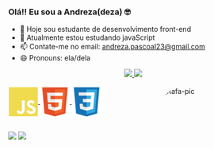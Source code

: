    ### Olá!! Eu sou a Andreza(deza) 🤓

- 🔭 Hoje sou estudante de desenvolvimento front-end
- 🌱 Atualmente estou estudando javaScript
- 📫 Contate-me no email: andreza.pascoal23@gmail.com
- 😄 Pronouns: ela/dela


<div align="center">
  <a href="https://github.com/rafaballerini">
  <img height="180em" src="https://github-readme-stats.vercel.app/api?username=AndrezaPascoal&show_icons=true&theme=radical&include_all_commits=true&count_private=true"/>
  <img height="180em" src="https://github-readme-stats.vercel.app/api/top-langs/?username=AndrezaPascoal&layout=compact&langs_count=7&theme=radical"/>
</div>
  
  
  
  <div style="display: inline_block"><br>
  <img align="center" alt="Rafa-Js" height="60" width="60" src="https://raw.githubusercontent.com/devicons/devicon/master/icons/javascript/javascript-plain.svg">
  <img align="center" alt="Rafa-HTML" height="60" width="60" src="https://raw.githubusercontent.com/devicons/devicon/master/icons/html5/html5-original.svg">
  <img align="center" alt="Rafa-CSS" height="60" width="60" src="https://raw.githubusercontent.com/devicons/devicon/master/icons/css3/css3-original.svg">
  <img align="right" alt="Rafa-pic" height="250" width="200" style="border-radius:50px;" src="https://media.discordapp.net/attachments/958112633263894581/958115588474040320/68845499_393547834633253_3547536829391049546_n.jpg">
</div>
  
  ##
  
  
  <div> 
 
  <a href = "mailto:andreza.pascoal23@gmail.com"><img src="https://img.shields.io/badge/-Gmail-%23333?style=for-the-badge&logo=gmail&logoColor=white" target="_blank"></a>
  <a href="https://www.linkedin.com/in/rafaella-ballerini-45875016a" target="_blank"><img src="https://img.shields.io/badge/-LinkedIn-%230077B5?style=for-the-badge&logo=linkedin&logoColor=white" target="_blank"></a> 
 
  
  
